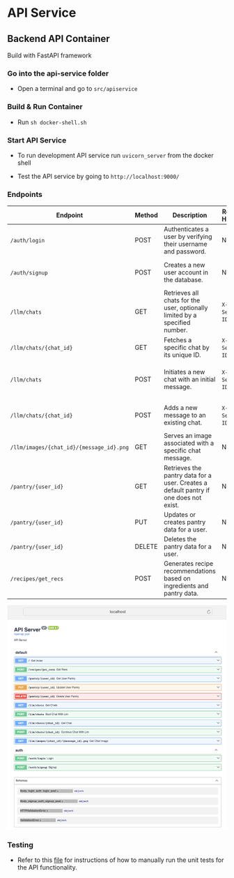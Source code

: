 # API Service

## Backend API Container

Build with FastAPI framework

### Go into the api-service folder

- Open a terminal and go to `src/apiservice`

### Build & Run Container

- Run `sh docker-shell.sh`

### Start API Service

- To run development API service run `uvicorn_server` from the docker shell

- Test the API service by going to `http://localhost:9000/`

### Endpoints

| **Endpoint**                             | **Method** | **Description**                                                                       | **Request Headers**  | **Request Body**                                                 | **Response**                              |
| ---------------------------------------- | ---------- | ------------------------------------------------------------------------------------- | -------------------- | ---------------------------------------------------------------- | ----------------------------------------- |
| `/auth/login`                            | POST       | Authenticates a user by verifying their username and password.                        | None                 | Form: `username` (str), `password` (str)                         | Confirmation of login success or failure  |
| `/auth/signup`                           | POST       | Creates a new user account in the database.                                           | None                 | Form: `username` (str), `password` (str)                         | Confirmation of signup success or failure |
| `/llm/chats`                             | GET        | Retrieves all chats for the user, optionally limited by a specified number.           | `X-Session-ID` (str) | None                                                             | List of chats with metadata.              |
| `/llm/chats/{chat_id}`                   | GET        | Fetches a specific chat by its unique ID.                                             | `X-Session-ID` (str) | None                                                             | The chat with its messages.               |
| `/llm/chats`                             | POST       | Initiates a new chat with an initial message.                                         | `X-Session-ID` (str) | JSON: `content` (str), `recommendations` (list), `pantry` (list) | Newly created chat session.               |
| `/llm/chats/{chat_id}`                   | POST       | Adds a new message to an existing chat.                                               | `X-Session-ID` (str) | JSON: `content` (str)                                            | Updated chat with assistant's response.   |
| `/llm/images/{chat_id}/{message_id}.png` | GET        | Serves an image associated with a specific chat message.                              | None                 | None                                                             | Image file or error if not found.         |
| `/pantry/{user_id}`                      | GET        | Retrieves the pantry data for a user. Creates a default pantry if one does not exist. | None                 | None                                                             | User's pantry data.                       |
| `/pantry/{user_id}`                      | PUT        | Updates or creates pantry data for a user.                                            | None                 | JSON: Pantry data in key-value pairs                             | Confirmation of update                    |
| `/pantry/{user_id}`                      | DELETE     | Deletes the pantry data for a user.                                                   | None                 | None                                                             | Confirmation of deletion:                 |
| `/recipes/get_recs`                      | POST       | Generates recipe recommendations based on ingredients and pantry data.                | None                 | JSON: `ingredients` (list)                                       | List of recommended recipes               |

<img src="../../assets/API.png"  width="800">

### Testing

- Refer to this [file](testing.md) for instructions of how to manually run the unit tests for the API functionality.
